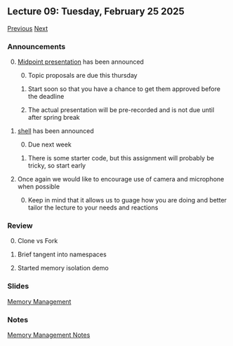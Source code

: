## Lecture 09: Tuesday, February 25 2025

[Previous](/course/spring2025-utsa/lectures/L08) [Next](/course/spring2025-utsa/lectures/L10)

### Announcements

0. [Midpoint presentation](/course/spring2025-utsa/assignments/midpoint) has been announced

    0. Topic proposals are due this thursday

    0. Start soon so that you have a chance to get them approved before the deadline

    0. The actual presentation will be pre-recorded and is not due until after spring break

0. [shell](/course/spring2025-utsa/assignments/shell) has been announced

    0. Due next week

    0. There is some starter code, but this assignment will probably be tricky, so start early

0. Once again we would like to encourage use of camera and microphone when possible

    0. Keep in mind that it allows us to guage how you are doing and better tailor the lecture to your needs and reactions

### Review

0. Clone vs Fork

0. Brief tangent into namespaces

0. Started memory isolation demo

### Slides

[Memory Management](/slides/mmu.html)

### Notes

[Memory Management Notes](mmu.md)
